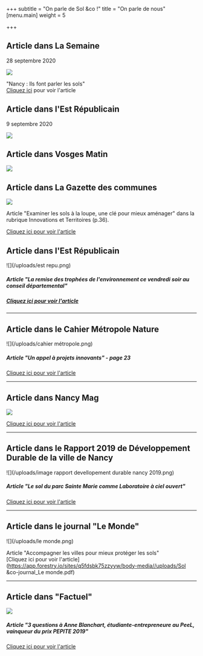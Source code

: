 +++
subtitle = "On parle de Sol &co !"
title = "On parle de nous"
[menu.main]
weight = 5

+++

## Article dans La Semaine

28 septembre 2020

![](/uploads/la-semaine.jpg)

"Nancy : Ils font parler les sols"  
[Cliquez ici](https://www.lasemaine.fr/nancy-ils-font-parler-les-sols/) pour voir l'article

## Article dans l'Est Républicain

9 septembre 2020

![](/uploads/articleestrepu-jardins-de-curie.png)

## Article dans Vosges Matin

![](/uploads/juin_2020_edition_speciale_environnement-vosges-matin.jpg)

## Article dans La Gazette des communes

![](/uploads/territorial-gazette.jpg)

Article "Examiner les sols à la loupe, une clé pour mieux aménager" dans la rubrique Innovations et Territoires (p.36).

[Cliquez ici pour voir l'article](http://pvsamplersla6.immanens.com/fr/pvPageH5B.asp?puc=6547&nu=2513&pa=1#36 "La Gazette")

## Article dans l'Est Républicain

![](/uploads/est repu.png)

##### Article "La remise des trophées de l'environnement ce vendredi soir au conseil départemental"

##### [Cliquez ici pour voir l'article](https://www.estrepublicain.fr/edition-nancy-et-agglomeration/2019/12/13/la-remise-des-trophees-de-l-environnement-ce-vendredi-soir-au-conseil-departemental)

***

## Article dans le Cahier Métropole Nature

![](/uploads/cahier métropole.png)

##### Article "Un appel à projets innovants" - page 23

[Cliquez ici pour voir l'article]()

***

## Article dans Nancy Mag

![](/uploads/kX86Jg_6_400x400.jpg)

[Cliquez ici pour voir l'article](https://www.nancy.fr/photosvideos/ils-font-nancy-684/anne-blanchard-16564.html?cHash=5e9a9be34100d791834c7454e9b64887)

***

## Article dans le Rapport 2019 de Développement Durable de la ville de Nancy

![](/uploads/image rapport devellopement durable nancy 2019.png)

##### Article "Le sol du parc Sainte Marie comme Laboratoire à ciel ouvert"

[Cliquez ici pour voir l'article](http://ensaia.univ-lorraine.fr/telechargements/rdd_2019_basse_def.pdf)

***

## Article dans le journal "Le Monde"

![](/uploads/le monde.png)

Article "Accompagner les villes pour mieux protéger les sols"  
[Cliquez ici pour voir l'article](https://app.forestry.io/sites/q5fdsbk75zzyyw/body-media//uploads/Sol &co-journal_Le monde.pdf)

***

## Article dans "Factuel"

![](/uploads/factuel.png)

##### Article "3 questions à Anne Blanchart, étudiante-entrepreneure au PeeL, vainqueur du prix PEPITE 2019"

[Cliquez ici pour voir l'article](https://factuel.univ-lorraine.fr/node/12448)